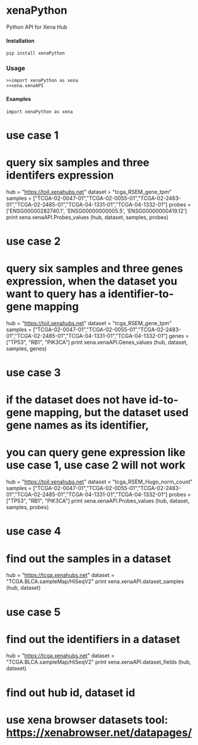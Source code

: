 # xenaPython
Python API for Xena Hub

#### Installation
    pip install xenaPython


### Usage

    >>import xenaPython as xena
    >>xena.xenaAPI


#### Examples

    import xenaPython as xena

# use case 1
# query six samples and three identifers expression
hub = "https://toil.xenahubs.net"
dataset = "tcga_RSEM_gene_tpm"
samples = ["TCGA-02-0047-01","TCGA-02-0055-01","TCGA-02-2483-01","TCGA-02-2485-01","TCGA-04-1331-01","TCGA-04-1332-01"]
probes = ['ENSG00000282740.1', 'ENSG00000000005.5', 'ENSG00000000419.12']
print xena.xenaAPI.Probes_values (hub, dataset, samples, probes)

# use case 2
# query six samples and three genes expression, when the dataset you want to query has a identifier-to-gene mapping
hub = "https://toil.xenahubs.net"
dataset = "tcga_RSEM_gene_tpm"
samples = ["TCGA-02-0047-01","TCGA-02-0055-01","TCGA-02-2483-01","TCGA-02-2485-01","TCGA-04-1331-01","TCGA-04-1332-01"]
genes =["TP53", "RB1", "PIK3CA"]
print xena.xenaAPI.Genes_values (hub, dataset, samples, genes)

# use case 3
# if the dataset does not have id-to-gene mapping, but the dataset used gene names as its identifier,
# you can query gene expression like use case 1, use case 2 will not work
hub = "https://toil.xenahubs.net"
dataset = "tcga_RSEM_Hugo_norm_count"
samples = ["TCGA-02-0047-01","TCGA-02-0055-01","TCGA-02-2483-01","TCGA-02-2485-01","TCGA-04-1331-01","TCGA-04-1332-01"]
probes =["TP53", "RB1", "PIK3CA"]
print xena.xenaAPI.Probes_values (hub, dataset, samples, probes)

# use case 4
# find out the samples in a dataset
hub = "https://tcga.xenahubs.net"
dataset = "TCGA.BLCA.sampleMap/HiSeqV2"
print xena.xenaAPI.dataset_samples (hub, dataset)

# use case 5
# find out the identifiers in a dataset
hub = "https://tcga.xenahubs.net"
dataset = "TCGA.BLCA.sampleMap/HiSeqV2"
print xena.xenaAPI.dataset_fields (hub, dataset)

# find out hub id, dataset id
# use xena browser datasets tool:  https://xenabrowser.net/datapages/


